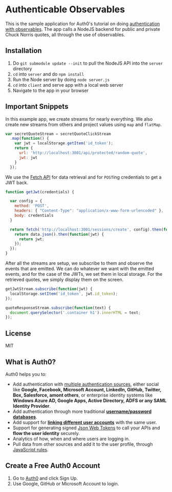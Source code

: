 # Authenticable Observables

This is the sample application for Auth0's tutorial on doing [authentication with observables](#). The app calls a NodeJS backend for public and private Chuck Norris quotes, all through the use of observables.

## Installation

1. Do `git submodule update --init` to pull the NodeJS API into the `server` directory
2. `cd` into `server` and do `npm install`
3. Run the Node server by doing `node server.js`
4. `cd` into `client` and serve app with a local web server
5. Navigate to the app in your browser

## Important Snippets

In this example app, we create streams for nearly everything. We also create new streams from others and project values using `map` and `flatMap`.

```js
var secretQuoteStream = secretQuoteClickStream
  .map(function() {
    var jwt = localStorage.getItem('id_token');
    return {
      url: 'http://localhost:3001/api/protected/random-quote',
      jwt: jwt
    }
  });
```
We use the [Fetch API](https://developer.mozilla.org/en-US/docs/Web/API/Fetch_API) for data retrieval and for `POST`ing credentials to get a JWT back.

```js
function getJwt(credentials) {

  var config = {
    method: 'POST',
    headers: { "Content-Type": "application/x-www-form-urlencoded" },
    body: credentials
  }

  return fetch('http://localhost:3001/sessions/create', config).then(function(data) {
    return data.json().then(function(jwt) {
      return jwt;
    });
  });
}
```

After all the streams are setup, we subscribe to them and observe the events that are emitted. We can do whatever we want with the emitted events, and for the case of the JWTs, we set them in local storage. For the retrieved quotes, we simply display them on the screen.

```js
getJwtStream.subscribe(function(jwt) {
  localStorage.setItem('id_token', jwt.id_token);
});

quoteResponseStream.subscribe(function(text) {
  document.querySelector('.container h1').innerHTML = text;
});
```

## License

MIT

## What is Auth0?

Auth0 helps you to:

* Add authentication with [multiple authentication sources](https://docs.auth0.com/identityproviders), either social like **Google, Facebook, Microsoft Account, LinkedIn, GitHub, Twitter, Box, Salesforce, amont others**, or enterprise identity systems like **Windows Azure AD, Google Apps, Active Directory, ADFS or any SAML Identity Provider**.
* Add authentication through more traditional **[username/password databases](https://docs.auth0.com/mysql-connection-tutorial)**.
* Add support for **[linking different user accounts](https://docs.auth0.com/link-accounts)** with the same user.
* Support for generating signed [Json Web Tokens](https://docs.auth0.com/jwt) to call your APIs and **flow the user identity** securely.
* Analytics of how, when and where users are logging in.
* Pull data from other sources and add it to the user profile, through [JavaScript rules](https://docs.auth0.com/rules).

## Create a Free Auth0 Account

1. Go to [Auth0](https://auth0.com) and click Sign Up.
2. Use Google, GitHub or Microsoft Account to login.